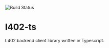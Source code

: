 ![Build Status](https://github.com/sulusolutions/l402-ts/actions/workflows/ci.yml/badge.svg)

# l402-ts
L402 backend client library written in Typescript.

